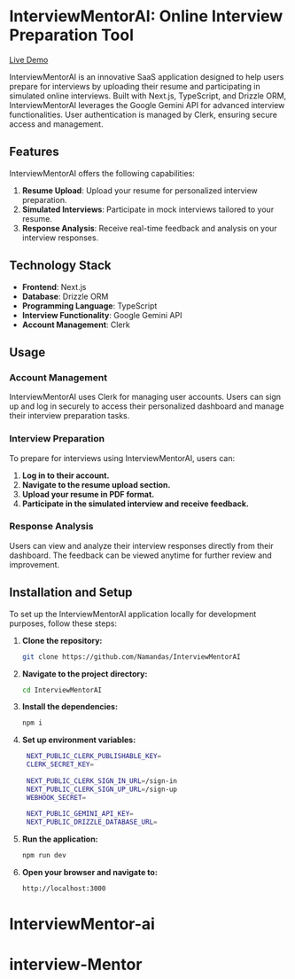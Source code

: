 # InterviewMentorAI: Online Interview Preparation Tool

[Live Demo](https://interview-mentor-ai-ten.vercel.app/)

InterviewMentorAI is an innovative SaaS application designed to help users prepare for interviews by uploading their resume and participating in simulated online interviews. Built with Next.js, TypeScript, and Drizzle ORM, InterviewMentorAI leverages the Google Gemini API for advanced interview functionalities. User authentication is managed by Clerk, ensuring secure access and management.

## Features

InterviewMentorAI offers the following capabilities:

1. **Resume Upload**: Upload your resume for personalized interview preparation.
2. **Simulated Interviews**: Participate in mock interviews tailored to your resume.
3. **Response Analysis**: Receive real-time feedback and analysis on your interview responses.

## Technology Stack

- **Frontend**: Next.js
- **Database**: Drizzle ORM
- **Programming Language**: TypeScript
- **Interview Functionality**: Google Gemini API
- **Account Management**: Clerk

## Usage

### Account Management

InterviewMentorAI uses Clerk for managing user accounts. Users can sign up and log in securely to access their personalized dashboard and manage their interview preparation tasks.

### Interview Preparation

To prepare for interviews using InterviewMentorAI, users can:

1. **Log in to their account.**
2. **Navigate to the resume upload section.**
3. **Upload your resume in PDF format.**
4. **Participate in the simulated interview and receive feedback.**

### Response Analysis

Users can view and analyze their interview responses directly from their dashboard. The feedback can be viewed anytime for further review and improvement.

## Installation and Setup

To set up the InterviewMentorAI application locally for development purposes, follow these steps:

1. **Clone the repository:**
   ```bash
   git clone https://github.com/Namandas/InterviewMentorAI

2. **Navigate to the project directory:**
   ```bash
   cd InterviewMentorAI

3. **Install the dependencies:**
   ```bash
   npm i
   
4. **Set up environment variables:**
    ```bash
     NEXT_PUBLIC_CLERK_PUBLISHABLE_KEY=
     CLERK_SECRET_KEY=
     
     NEXT_PUBLIC_CLERK_SIGN_IN_URL=/sign-in
     NEXT_PUBLIC_CLERK_SIGN_UP_URL=/sign-up
     WEBHOOK_SECRET=
     
     NEXT_PUBLIC_GEMINI_API_KEY=
     NEXT_PUBLIC_DRIZZLE_DATABASE_URL=

5. **Run the application:**
   ```bash
   npm run dev

6. **Open your browser and navigate to:**
     ```bash
     http://localhost:3000
# InterviewMentor-ai
# interview-Mentor
